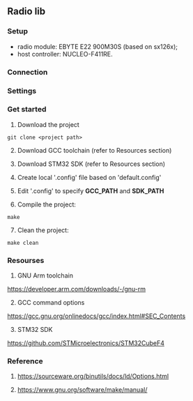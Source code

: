 ## Radio lib

### Setup

- radio module: EBYTE E22 900M30S (based on sx126x);
- host controller: NUCLEO-F411RE. 

### Connection

### Settings

### Get started

1. Download the project
```
git clone <project path>
```

2. Download GCC toolchain (refer to Resources section)

3. Download STM32 SDK (refer to Resources section)

4. Create local '.config' file based on 'default.config'

5. Edit '.config' to specify **GCC_PATH** and **SDK_PATH**

6. Compile the project:
```
make 
```

7. Clean the project:
```
make clean
```

### Resourses

1. GNU Arm toolchain

https://developer.arm.com/downloads/-/gnu-rm

2. GCC command options

https://gcc.gnu.org/onlinedocs/gcc/index.html#SEC_Contents


3. STM32 SDK

https://github.com/STMicroelectronics/STM32CubeF4


### Reference

1. https://sourceware.org/binutils/docs/ld/Options.html

2. https://www.gnu.org/software/make/manual/ 

